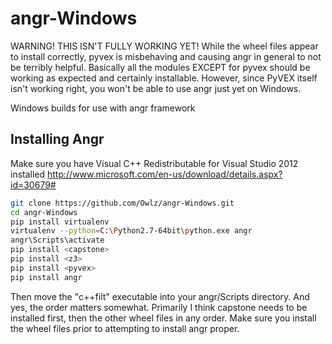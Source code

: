 # angr-Windows

WARNING! THIS ISN'T FULLY WORKING YET! While the wheel files appear to install correctly, pyvex is misbehaving and causing angr in general to not be terribly helpful. Basically all the modules EXCEPT for pyvex should be working as expected and certainly installable. However, since PyVEX itself isn't working right, you won't be able to use angr just yet on Windows.

Windows builds for use with angr framework

## Installing Angr

Make sure you have Visual C++ Redistributable for Visual Studio 2012 installed
  http://www.microsoft.com/en-us/download/details.aspx?id=30679#

```bash
git clone https://github.com/Owlz/angr-Windows.git
cd angr-Windows
pip install virtualenv
virtualenv --python=C:\Python2.7-64bit\python.exe angr
angr\Scripts\activate
pip install <capstone>
pip install <z3>
pip install <pyvex>
pip install angr
```

Then move the "c++filt" executable into your angr/Scripts directory. And yes, the order matters somewhat. Primarily I think capstone needs to be installed first, then the other wheel files in any order. Make sure you install the wheel files prior to attempting to install angr proper.
